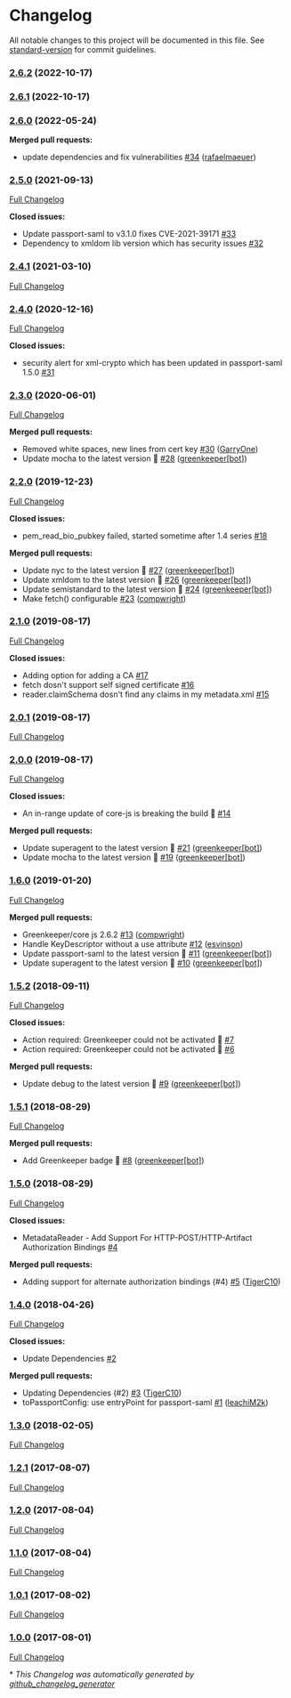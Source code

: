# Changelog

All notable changes to this project will be documented in this file. See [standard-version](https://github.com/conventional-changelog/standard-version) for commit guidelines.

### [2.6.2](https://github.com/compwright/passport-saml-metadata/compare/v2.6.1...v2.6.2) (2022-10-17)

### [2.6.1](https://github.com/compwright/passport-saml-metadata/compare/v2.6.0...v2.6.1) (2022-10-17)

### [2.6.0](https://github.com/compwright/passport-saml-metadata/compare/v2.5.0...v2.6.0) (2022-05-24)

**Merged pull requests:**

- update dependencies and fix vulnerabilities [\#34](https://github.com/compwright/passport-saml-metadata/pull/34) ([rafaelmaeuer](https://github.com/rafaelmaeuer))

### [2.5.0](https://github.com/compwright/passport-saml-metadata/tree/v2.5.0) (2021-09-13)

[Full Changelog](https://github.com/compwright/passport-saml-metadata/compare/v2.4.1...v2.5.0)

**Closed issues:**

- Update passport-saml to v3.1.0 fixes CVE-2021-39171 [\#33](https://github.com/compwright/passport-saml-metadata/issues/33)
- Dependency to xmldom lib version which has security issues [\#32](https://github.com/compwright/passport-saml-metadata/issues/32)

### [2.4.1](https://github.com/compwright/passport-saml-metadata/tree/v2.4.1) (2021-03-10)

[Full Changelog](https://github.com/compwright/passport-saml-metadata/compare/v2.4.0...v2.4.1)

### [2.4.0](https://github.com/compwright/passport-saml-metadata/tree/v2.4.0) (2020-12-16)

[Full Changelog](https://github.com/compwright/passport-saml-metadata/compare/v2.3.0...v2.4.0)

**Closed issues:**

- security alert for xml-crypto which has been updated in passport-saml 1.5.0 [\#31](https://github.com/compwright/passport-saml-metadata/issues/31)

### [2.3.0](https://github.com/compwright/passport-saml-metadata/tree/v2.3.0) (2020-06-01)

[Full Changelog](https://github.com/compwright/passport-saml-metadata/compare/v2.2.0...v2.3.0)

**Merged pull requests:**

- Removed white spaces, new lines from cert key [\#30](https://github.com/compwright/passport-saml-metadata/pull/30) ([GarryOne](https://github.com/GarryOne))
- Update mocha to the latest version 🚀 [\#28](https://github.com/compwright/passport-saml-metadata/pull/28) ([greenkeeper[bot]](https://github.com/apps/greenkeeper))

### [2.2.0](https://github.com/compwright/passport-saml-metadata/tree/v2.2.0) (2019-12-23)

[Full Changelog](https://github.com/compwright/passport-saml-metadata/compare/v2.1.0...v2.2.0)

**Closed issues:**

- pem\_read\_bio\_pubkey failed, started sometime after 1.4 series [\#18](https://github.com/compwright/passport-saml-metadata/issues/18)

**Merged pull requests:**

- Update nyc to the latest version 🚀 [\#27](https://github.com/compwright/passport-saml-metadata/pull/27) ([greenkeeper[bot]](https://github.com/apps/greenkeeper))
- Update xmldom to the latest version 🚀 [\#26](https://github.com/compwright/passport-saml-metadata/pull/26) ([greenkeeper[bot]](https://github.com/apps/greenkeeper))
- Update semistandard to the latest version 🚀 [\#24](https://github.com/compwright/passport-saml-metadata/pull/24) ([greenkeeper[bot]](https://github.com/apps/greenkeeper))
- Make fetch\(\) configurable [\#23](https://github.com/compwright/passport-saml-metadata/pull/23) ([compwright](https://github.com/compwright))

### [2.1.0](https://github.com/compwright/passport-saml-metadata/tree/v2.1.0) (2019-08-17)

[Full Changelog](https://github.com/compwright/passport-saml-metadata/compare/v2.0.1...v2.1.0)

**Closed issues:**

- Adding option for adding a CA [\#17](https://github.com/compwright/passport-saml-metadata/issues/17)
- fetch dosn't support self signed certificate [\#16](https://github.com/compwright/passport-saml-metadata/issues/16)
- reader.claimSchema dosn't find any claims in my metadata.xml [\#15](https://github.com/compwright/passport-saml-metadata/issues/15)

### [2.0.1](https://github.com/compwright/passport-saml-metadata/tree/v2.0.1) (2019-08-17)

[Full Changelog](https://github.com/compwright/passport-saml-metadata/compare/v2.0.0...v2.0.1)

### [2.0.0](https://github.com/compwright/passport-saml-metadata/tree/v2.0.0) (2019-08-17)

[Full Changelog](https://github.com/compwright/passport-saml-metadata/compare/v1.6.0...v2.0.0)

**Closed issues:**

- An in-range update of core-js is breaking the build 🚨 [\#14](https://github.com/compwright/passport-saml-metadata/issues/14)

**Merged pull requests:**

- Update superagent to the latest version 🚀 [\#21](https://github.com/compwright/passport-saml-metadata/pull/21) ([greenkeeper[bot]](https://github.com/apps/greenkeeper))
- Update mocha to the latest version 🚀 [\#19](https://github.com/compwright/passport-saml-metadata/pull/19) ([greenkeeper[bot]](https://github.com/apps/greenkeeper))

### [1.6.0](https://github.com/compwright/passport-saml-metadata/tree/v1.6.0) (2019-01-20)

[Full Changelog](https://github.com/compwright/passport-saml-metadata/compare/v1.5.2...v1.6.0)

**Merged pull requests:**

- Greenkeeper/core js 2.6.2 [\#13](https://github.com/compwright/passport-saml-metadata/pull/13) ([compwright](https://github.com/compwright))
- Handle KeyDescriptor without a use attribute [\#12](https://github.com/compwright/passport-saml-metadata/pull/12) ([esvinson](https://github.com/esvinson))
- Update passport-saml to the latest version 🚀 [\#11](https://github.com/compwright/passport-saml-metadata/pull/11) ([greenkeeper[bot]](https://github.com/apps/greenkeeper))
- Update superagent to the latest version 🚀 [\#10](https://github.com/compwright/passport-saml-metadata/pull/10) ([greenkeeper[bot]](https://github.com/apps/greenkeeper))

### [1.5.2](https://github.com/compwright/passport-saml-metadata/tree/v1.5.2) (2018-09-11)

[Full Changelog](https://github.com/compwright/passport-saml-metadata/compare/v1.5.1...v1.5.2)

**Closed issues:**

- Action required: Greenkeeper could not be activated 🚨 [\#7](https://github.com/compwright/passport-saml-metadata/issues/7)
- Action required: Greenkeeper could not be activated 🚨 [\#6](https://github.com/compwright/passport-saml-metadata/issues/6)

**Merged pull requests:**

- Update debug to the latest version 🚀 [\#9](https://github.com/compwright/passport-saml-metadata/pull/9) ([greenkeeper[bot]](https://github.com/apps/greenkeeper))

### [1.5.1](https://github.com/compwright/passport-saml-metadata/tree/v1.5.1) (2018-08-29)

[Full Changelog](https://github.com/compwright/passport-saml-metadata/compare/v1.5.0...v1.5.1)

**Merged pull requests:**

- Add Greenkeeper badge 🌴 [\#8](https://github.com/compwright/passport-saml-metadata/pull/8) ([greenkeeper[bot]](https://github.com/apps/greenkeeper))

### [1.5.0](https://github.com/compwright/passport-saml-metadata/tree/v1.5.0) (2018-08-29)

[Full Changelog](https://github.com/compwright/passport-saml-metadata/compare/v1.4.0...v1.5.0)

**Closed issues:**

- MetadataReader - Add Support For HTTP-POST/HTTP-Artifact Authorization Bindings [\#4](https://github.com/compwright/passport-saml-metadata/issues/4)

**Merged pull requests:**

- Adding support for alternate authorization bindings \(\#4\) [\#5](https://github.com/compwright/passport-saml-metadata/pull/5) ([TigerC10](https://github.com/TigerC10))

### [1.4.0](https://github.com/compwright/passport-saml-metadata/tree/v1.4.0) (2018-04-26)

[Full Changelog](https://github.com/compwright/passport-saml-metadata/compare/v1.3.0...v1.4.0)

**Closed issues:**

- Update Dependencies [\#2](https://github.com/compwright/passport-saml-metadata/issues/2)

**Merged pull requests:**

- Updating Dependencies \(\#2\) [\#3](https://github.com/compwright/passport-saml-metadata/pull/3) ([TigerC10](https://github.com/TigerC10))
- toPassportConfig: use entryPoint for passport-saml [\#1](https://github.com/compwright/passport-saml-metadata/pull/1) ([leachiM2k](https://github.com/leachiM2k))

### [1.3.0](https://github.com/compwright/passport-saml-metadata/tree/v1.3.0) (2018-02-05)

[Full Changelog](https://github.com/compwright/passport-saml-metadata/compare/v1.2.1...v1.3.0)

### [1.2.1](https://github.com/compwright/passport-saml-metadata/tree/v1.2.1) (2017-08-07)

[Full Changelog](https://github.com/compwright/passport-saml-metadata/compare/v1.2.0...v1.2.1)

### [1.2.0](https://github.com/compwright/passport-saml-metadata/tree/v1.2.0) (2017-08-04)

[Full Changelog](https://github.com/compwright/passport-saml-metadata/compare/v1.1.0...v1.2.0)

### [1.1.0](https://github.com/compwright/passport-saml-metadata/tree/v1.1.0) (2017-08-04)

[Full Changelog](https://github.com/compwright/passport-saml-metadata/compare/v1.0.1...v1.1.0)

### [1.0.1](https://github.com/compwright/passport-saml-metadata/tree/v1.0.1) (2017-08-02)

[Full Changelog](https://github.com/compwright/passport-saml-metadata/compare/v1.0.0...v1.0.1)

### [1.0.0](https://github.com/compwright/passport-saml-metadata/tree/v1.0.0) (2017-08-01)

[Full Changelog](https://github.com/compwright/passport-saml-metadata/compare/a703e9840967d3b083a1abefbfaabc41a00d0454...v1.0.0)



\* *This Changelog was automatically generated by [github_changelog_generator](https://github.com/github-changelog-generator/github-changelog-generator)*
